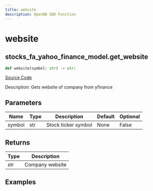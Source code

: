 ```yaml
---
title: website
description: OpenBB SDK Function
---
```

# website

## stocks_fa_yahoo_finance_model.get_website

```python
def website(symbol: str) -> str:
```
[Source Code](https://github.com/OpenBB-finance/OpenBBTerminal/tree/main/openbb_terminal/stocks/fundamental_analysis/yahoo_finance_model.py#L209)

Description: Gets website of company from yfinance

## Parameters

| Name | Type | Description | Default | Optional |
| ---- | ---- | ----------- | ------- | -------- |
| symbol | str | Stock ticker symbol | None | False |

## Returns

| Type | Description |
| ---- | ----------- |
| str | Company website |

## Examples

